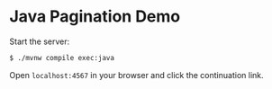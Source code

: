 # Java Pagination Demo

Start the server:

```sh
$ ./mvnw compile exec:java
```

Open `localhost:4567` in your browser and click the continuation link.

